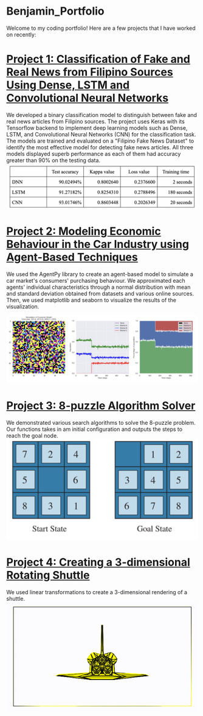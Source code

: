 # Benjamin_Portfolio
Welcome to my coding portfolio! Here are a few projects that I have worked on recently:

# [Project 1: Classification of Fake and Real News from Filipino Sources Using Dense, LSTM and Convolutional Neural Networks](https://github.com/benjaminang06/Fake-News-Classifier)
We developed a binary classification model to distinguish between fake and real news articles from Filipino sources. The project uses Keras with its Tensorflow backend to implement deep learning models such as Dense, LSTM, and Convolutional Neural Networks (CNN) for the classification task. The models are trained and evaluated on a "Filipino Fake News Dataset" to identify the most effective model for detecting fake news articles. All three models displayed superb performance as each of them had accuracy greater than 90% on the testing data.
![](https://github.com/benjaminang06/Fake-News-Classifier/blob/main/Summary%20of%20Accuracy%20Metrics.png)


# [Project 2: Modeling Economic Behaviour in the Car Industry using Agent-Based Techniques](https://google.com)
We used the AgentPy library to create an agent-based model to simulate a car market's consumers' purchasing behaviour. We approximated each agents' individual characteristics through a normal distribution with mean and standard deviation obtained from datasets and various online sources. Then, we used matplotlib and seaborn to visualize the results of the visualization.

![](https://github.com/benjaminang06/Modeling-Economic-Behavior/blob/main/Simulation%20Results.png)

# [Project 3: 8-puzzle Algorithm Solver](https://github.com/benjaminang06/8-Puzzle)
We demonstrated various search algorithms to solve the 8-puzzle problem. Our functions takes in am initial configuration and outputs the steps to reach the goal node.
![Alt Text](https://github.com/benjaminang06/8-Puzzle/blob/main/8-Puzzle.png)

# [Project 4: Creating a 3-dimensional Rotating Shuttle](https://github.com/benjaminang06/Rotating-Shuttle)
We used linear transformations to create a 3-dimensional rendering of a shuttle.
![Alt Text](https://github.com/benjaminang06/Rotating-Shuttle/blob/main/shuttle.gif)





